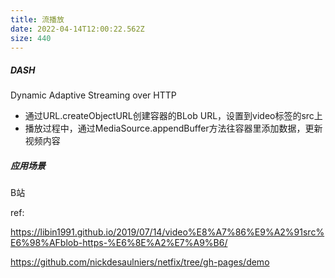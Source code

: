 ```yaml
---
title: 流播放
date: 2022-04-14T12:00:22.562Z
size: 440
---
```

##### DASH

Dynamic Adaptive Streaming over HTTP

- 通过URL.createObjectURL创建容器的BLob URL，设置到video标签的src上
- 播放过程中，通过MediaSource.appendBuffer方法往容器里添加数据，更新视频内容



##### 应用场景

B站



ref:

https://libin1991.github.io/2019/07/14/video%E8%A7%86%E9%A2%91src%E6%98%AFblob-https-%E6%8E%A2%E7%A9%B6/

https://github.com/nickdesaulniers/netfix/tree/gh-pages/demo

